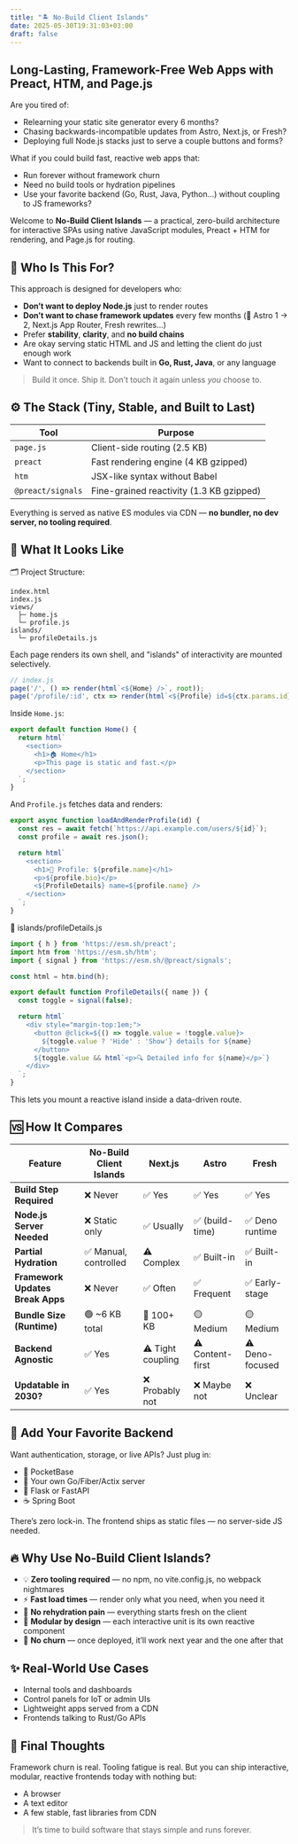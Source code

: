 ```yaml
---
title: "🏝️ No-Build Client Islands"
date: 2025-05-30T19:31:03+03:00
draft: false
---
```


## Long-Lasting, Framework-Free Web Apps with Preact, HTM, and Page.js

Are you tired of:

- Relearning your static site generator every 6 months?
- Chasing backwards-incompatible updates from Astro, Next.js, or Fresh?
- Deploying full Node.js stacks just to serve a couple buttons and forms?

What if you could build fast, reactive web apps that:

- Run forever without framework churn
- Need no build tools or hydration pipelines
- Use your favorite backend (Go, Rust, Java, Python...) without coupling to JS frameworks?

Welcome to **No-Build Client Islands** — a practical, zero-build architecture for interactive SPAs using native JavaScript modules, Preact + HTM for rendering, and Page.js for routing.

## 🧭 Who Is This For?

This approach is designed for developers who:

- **Don’t want to deploy Node.js** just to render routes
- **Don’t want to chase framework updates** every few months (👋 Astro 1 → 2, Next.js App Router, Fresh rewrites…)
- Prefer **stability**, **clarity**, and **no build chains**
- Are okay serving static HTML and JS and letting the client do just enough work
- Want to connect to backends built in **Go, Rust, Java**, or any language

> Build it once. Ship it. Don’t touch it again unless *you* choose to.

## ⚙️ The Stack (Tiny, Stable, and Built to Last)

| Tool            | Purpose                                  |
|------------------|-------------------------------------------|
| `page.js`        | Client-side routing (2.5 KB)              |
| `preact`         | Fast rendering engine (4 KB gzipped)      |
| `htm`            | JSX-like syntax without Babel             |
| `@preact/signals`| Fine-grained reactivity (1.3 KB gzipped)  |

Everything is served as native ES modules via CDN — **no bundler, no dev server, no tooling required**.

## 🧪 What It Looks Like

🗂 Project Structure:

```
index.html
index.js
views/
  ├─ home.js
  └─ profile.js
islands/
  └─ profileDetails.js
```

Each page renders its own shell, and "islands" of interactivity are mounted selectively.

```js
// index.js
page('/', () => render(html`<${Home} />`, root));
page('/profile/:id', ctx => render(html`<${Profile} id=${ctx.params.id} />`, root));
```

Inside `Home.js`:

```js
export default function Home() {
  return html`
    <section>
      <h1>🏠 Home</h1>
      <p>This page is static and fast.</p>
    </section>
  `;
}
```

And `Profile.js` fetches data and renders:

```js
export async function loadAndRenderProfile(id) {
  const res = await fetch(`https://api.example.com/users/${id}`);
  const profile = await res.json();

  return html`
    <section>
      <h1>👤 Profile: ${profile.name}</h1>
      <p>${profile.bio}</p>
      <${ProfileDetails} name=${profile.name} />
    </section>
  `;
}
```

📄 islands/profileDetails.js

```js
import { h } from 'https://esm.sh/preact';
import htm from 'https://esm.sh/htm';
import { signal } from 'https://esm.sh/@preact/signals';

const html = htm.bind(h);

export default function ProfileDetails({ name }) {
  const toggle = signal(false);

  return html`
    <div style="margin-top:1em;">
      <button @click=${() => toggle.value = !toggle.value}>
        ${toggle.value ? 'Hide' : 'Show'} details for ${name}
      </button>
      ${toggle.value && html`<p>🔍 Detailed info for ${name}</p>`}
    </div>
  `;
}
```

This lets you mount a reactive island inside a data-driven route.

## 🆚 How It Compares

| Feature                         | No-Build Client Islands     | Next.js           | Astro            | Fresh             |
|----------------------------------|-----------------------------|-------------------|------------------|-------------------|
| **Build Step Required**         | ❌ Never                    | ✅ Yes            | ✅ Yes           | ✅ Yes            |
| **Node.js Server Needed**       | ❌ Static only              | ✅ Usually        | ✅ (build-time)  | ✅ Deno runtime   |
| **Partial Hydration**           | ✅ Manual, controlled       | ⚠️ Complex        | ✅ Built-in      | ✅ Built-in       |
| **Framework Updates Break Apps**| ❌ Never                    | ✅ Often          | ✅ Frequent      | ✅ Early-stage    |
| **Bundle Size (Runtime)**       | 🟢 ~6 KB total              | 🔴 100+ KB        | 🟡 Medium        | 🟡 Medium         |
| **Backend Agnostic**            | ✅ Yes                      | ⚠️ Tight coupling | ⚠️ Content-first | ⚠️ Deno-focused   |
| **Updatable in 2030?**          | ✅ Yes                      | ❌ Probably not   | ❌ Maybe not     | ❌ Unclear        |

## 🔐 Add Your Favorite Backend

Want authentication, storage, or live APIs? Just plug in:

- 🔧 PocketBase
- 🐳 Your own Go/Fiber/Actix server
- 🐍 Flask or FastAPI
- ☕ Spring Boot

There’s zero lock-in. The frontend ships as static files — no server-side JS needed.

## 🔥 Why Use No-Build Client Islands?

- 💡 **Zero tooling required** — no npm, no vite.config.js, no webpack nightmares
- ⚡ **Fast load times** — render only what you need, when you need it
- 🧠 **No rehydration pain** — everything starts fresh on the client
- 🧩 **Modular by design** — each interactive unit is its own reactive component
- 🧘 **No churn** — once deployed, it’ll work next year and the one after that

## ✨ Real-World Use Cases

- Internal tools and dashboards
- Control panels for IoT or admin UIs
- Lightweight apps served from a CDN
- Frontends talking to Rust/Go APIs

## 🧭 Final Thoughts

Framework churn is real. Tooling fatigue is real. But you can ship interactive, modular, reactive frontends today with nothing but:

- A browser
- A text editor
- A few stable, fast libraries from CDN

> It’s time to build software that stays simple and runs forever.
